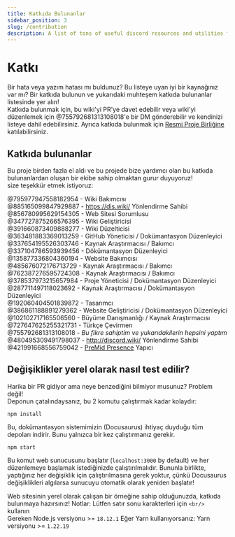 ```yaml
---
title: Katkıda Bulunanlar
sidebar_position: 3
slug: /contribution
description: A list of tons of useful discord resources and utilities for all types of users, from beginners to power users.
---
```


# Katkı

Bir hata veya yazım hatası mı buldunuz? Bu listeye uyan iyi bir kaynağınız var mı? Bir katkıda bulunun ve yukarıdaki muhteşem katkıda bulunanlar listesinde yer alın!<br/>
Katkıda bulunmak için, bu wiki'yi PR'ye davet edebilir veya wiki'yi düzenlemek için @755792681313108018'e bir DM gönderebilir ve kendinizi listeye dahil edebilirsiniz.
Ayrıca katkıda bulunmak için [Resmi Proje Birliğine](https://discord.gg/yxbqz9pNxS) katılabilirsiniz.

## Katkıda bulunanlar

Bu proje birden fazla el aldı ve bu projede bize yardımcı olan bu katkıda bulunanlardan oluşan bir ekibe sahip olmaktan gurur duyuyoruz!<br/>
size teşekkür etmek istiyoruz:<br/>

@795977947558182954 - Wiki Bakımcısı <br/>
@885165099847929887 - <https://dis.wiki/> Yönlendirme Sahibi <br/>
@856780995629154305 - Web Sitesi Sorumlusu <br/>
@347727875266576395 - Wiki Geliştiricisi <br/>
@391660873409888277 - Wiki Düzelticisi <br/>
@363481883369013259 - GitHub Yöneticisi / Dokümantasyon Düzenleyici<br/>
@337654195526303746 - Kaynak Araştırmacısı / Bakımcı<br/>
@337104786593939456 - Dökümantasyon Düzenleyici<br/>
@135877336804360194 - Website Bakımcısı <br/>
@485676072176713729 - Kaynak Araştırmacısı / Bakımcı<br/>
@762387276595724308 - Kaynak Araştırmacısı / Bakımcı<br/>
@378537973215657984 - Proje Yöneticisi / Dokümantasyon Düzenleyici<br/>
@287711497118023692 - Kaynak Araştırmacısı / Dokümantasyon Düzenleyici<br/>
@192060404501839872 - Tasarımcı<br/>
@386861188891279362 - Website Geliştiricisi / Dokümantasyon Düzenleyici<br/>
@102102717165506560 - Büyüme Danışmanlığı / Kaynak Araştırmacısı<br/>
@727647625255321731 - Türkçe Çevirmen<br/>
@755792681313108018 - *Bu fikre sahiptim ve yukarıdakilerin hepsini yaptım*  <br/>
@480495309491798037 - <http://discord.wiki/> Yönlendirme Sahibi <br/>
@421991668556759042 - [PreMid Presence](https://premid.app/store/presences/Discord%20Resources) Yapıcı

## Değişiklikler yerel olarak nasıl test edilir?

Harika bir PR gidiyor ama neye benzediğini bilmiyor musunuz? Problem değil!<br/>
Deponun çatalındaysanız, bu 2 komutu çalıştırmak kadar kolaydır:

```
npm install
```

Bu, dokümantasyon sistemimizin (Docusaurus) ihtiyaç duyduğu tüm depoları indirir. Bunu yalnızca bir kez çalıştırmanız gerekir.

```
npm start
```

Bu komut web sunucusunu başlatır (``localhost:3000`` by default) ve her düzenlemeye başlamak istediğinizde çalıştırılmalıdır.
Bununla birlikte, yaptığınız her değişiklik için çalıştırılmasına gerek yoktur, çünkü Docusaurus değişiklikleri algılarsa sunucuyu otomatik olarak yeniden başlatır!

Web sitesinin yerel olarak çalışan bir örneğine sahip olduğunuzda, katkıda bulunmaya hazırsınız!
Notlar: Lütfen satır sonu karakterleri için ``<br/>`` kullanın<br/>
Gereken Node.js versiyonu >= ```18.12.1```
Eğer Yarn kullanıyorsanız: Yarn versiyonu >= ``1.22.19``
